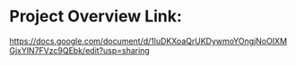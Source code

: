 # Project Overview Link:
https://docs.google.com/document/d/1luDKXoaQrUKDywmoYOngjNoOIXMGjxYlN7FVzc9QEbk/edit?usp=sharing

